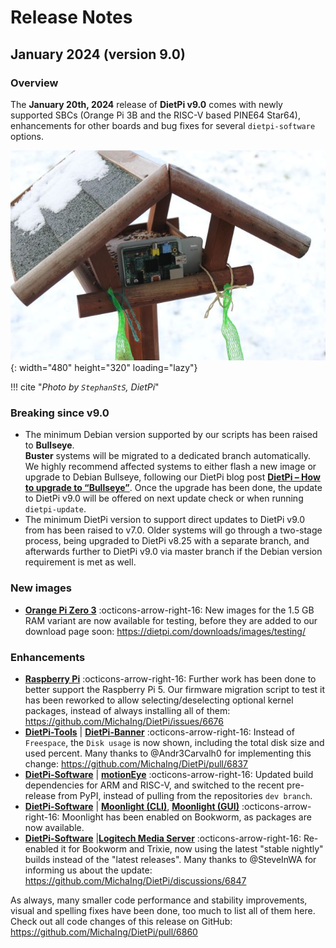 # Release Notes

## January 2024 (version 9.0)

### Overview

The **January 20th, 2024** release of **DietPi v9.0** comes with newly supported SBCs (Orange Pi 3B and the RISC-V based PINE64 Star64), enhancements for other boards and bug fixes for several `dietpi-software` options.

![Pi1 in a bird house](../assets/images/dietpi-release-v9_00.jpg){: width="480" height="320" loading="lazy"}

!!! cite "*Photo by `StephanStS`, DietPi*"

### Breaking since v9.0

- The minimum Debian version supported by our scripts has been raised to **Bullseye**.  
  **Buster** systems will be migrated to a dedicated branch automatically.  
  We highly recommend affected systems to either flash a new image or upgrade to Debian Bullseye, following our DietPi blog post [**DietPi – How to upgrade to “Bullseye”**](https://dietpi.com/blog/?p=811). Once the upgrade has been done, the update to DietPi v9.0 will be offered on next update check or when running `dietpi-update`.
- The minimum DietPi version to support direct updates to DietPi v9.0 from has been raised to v7.0. Older systems will go through a two-stage process, being upgraded to DietPi v8.25 with a separate branch, and afterwards further to DietPi v9.0 via master branch if the Debian version requirement is met as well.

### New images

- [**Orange Pi Zero 3**](../hardware.md#orange-pi-series) :octicons-arrow-right-16: New images for the 1.5 GB RAM variant are now available for testing, before they are added to our download page soon: <https://dietpi.com/downloads/images/testing/>

### Enhancements

- [**Raspberry Pi**](../hardware.md#raspberry-pi) :octicons-arrow-right-16: Further work has been done to better support the Raspberry Pi 5. Our firmware migration script to test it has been reworked to allow selecting/deselecting optional kernel packages, instead of always installing all of them: <https://github.com/MichaIng/DietPi/issues/6676>
- [**DietPi-Tools**](../dietpi_tools.md) | [**DietPi-Banner**](../../dietpi_tools/misc_tools/#dietpi-banner) :octicons-arrow-right-16: Instead of `Freespace`, the `Disk usage` is now shown, including the total disk size and used percent. Many thanks to @Andr3Carvalh0 for implementing this change: <https://github.com/MichaIng/DietPi/pull/6837>
- [**DietPi-Software**](../dietpi_tools/software_installation.md#dietpi-software) | [**motionEye**](../software/camera.md#motioneye) :octicons-arrow-right-16: Updated build dependencies for ARM and RISC-V, and switched to the recent pre-release from PyPI, instead of pulling from the repositories `dev branch`.
- [**DietPi-Software**](../dietpi_tools/software_installation.md#dietpi-software) | [**Moonlight (CLI)**](../software/gaming.md#moonlight-cli), [**Moonlight (GUI)**](../software/gaming.md#moonlight-gui) :octicons-arrow-right-16: Moonlight has been enabled on Bookworm, as packages are now available.
- [**DietPi-Software**](../dietpi_tools/software_installation.md#dietpi-software) |[**Logitech Media Server**](../software/media.md#logitech-media-server) :octicons-arrow-right-16: Re-enabled it for Bookworm and Trixie, now using the latest "stable nightly" builds instead of the "latest releases". Many thanks to @SteveInWA for informing us about the update: <https://github.com/MichaIng/DietPi/discussions/6847>

As always, many smaller code performance and stability improvements, visual and spelling fixes have been done, too much to list all of them here. Check out all code changes of this release on GitHub: <https://github.com/MichaIng/DietPi/pull/6860>
